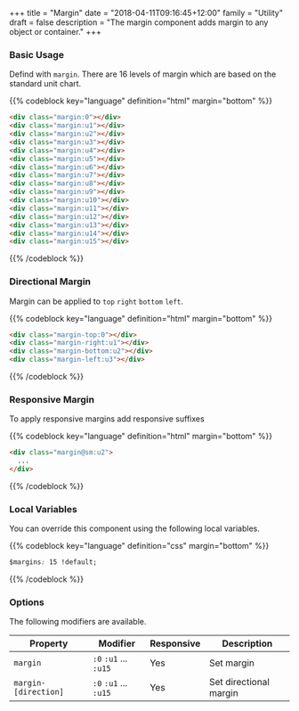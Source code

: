 +++
title = "Margin"
date = "2018-04-11T09:16:45+12:00"
family = "Utility"
draft = false
description = "The margin component adds margin to any object or container."
+++

### Basic Usage

Defind with `margin`. There are 16 levels of margin which are based on the standard unit chart.

{{% codeblock key="language" definition="html" margin="bottom" %}}
```html
<div class="margin:0"></div>
<div class="margin:u1"></div>
<div class="margin:u2"></div>
<div class="margin:u3"></div>
<div class="margin:u4"></div>
<div class="margin:u5"></div>
<div class="margin:u6"></div>
<div class="margin:u7"></div>
<div class="margin:u8"></div>
<div class="margin:u9"></div>
<div class="margin:u10"></div>
<div class="margin:u11"></div>
<div class="margin:u12"></div>
<div class="margin:u13"></div>
<div class="margin:u14"></div>
<div class="margin:u15"></div>
```
{{% /codeblock %}}

### Directional Margin

Margin can be applied to `top` `right` `bottom` `left`.

{{% codeblock key="language" definition="html" margin="bottom" %}}
```html
<div class="margin-top:0"></div>
<div class="margin-right:u1"></div>
<div class="margin-bottom:u2"></div>
<div class="margin-left:u3"></div>
```
{{% /codeblock %}}

### Responsive Margin

To apply responsive margins add responsive suffixes

{{% codeblock key="language" definition="html" margin="bottom" %}}
```html
<div class="margin@sm:u2">
  ...
</div>
```
{{% /codeblock %}}

### Local Variables

You can override this component using the following local variables.

{{% codeblock key="language" definition="css" margin="bottom" %}}
```css
$margins: 15 !default;
```
{{% /codeblock %}}

### Options

The following modifiers are available.

<table class="table width:100% table:pile table@sm:unpile">
  <thead>
    <tr>
      <th>
        Property
      </th>
      <th>
        Modifier
      </th>
      <th>
        Responsive
      </th>
      <th>
        Description
      </th>
    </tr>
  </thead>
  <tr>
    <td data-label="Properties">
      <code>margin</code>
    </td>
    <td data-label="Attributes">
      <code>:0</code> <code>:u1</code> ... <code>:u15</code>
    </td>
    <td data-label="Responsive">
      Yes
    </td>
    <td class="row:reverse">
      Set margin
    </td>
  </tr>
  <tr>
    <td data-label="Properties">
      <code>margin-[direction]</code>
    </td>
    <td data-label="Attributes">
      <code>:0</code> <code>:u1</code> ... <code>:u15</code>
    </td>
    <td data-label="Responsive">
      Yes
    </td>
    <td class="row:reverse">
      Set directional margin
    </td>
  </tr>
</table>
